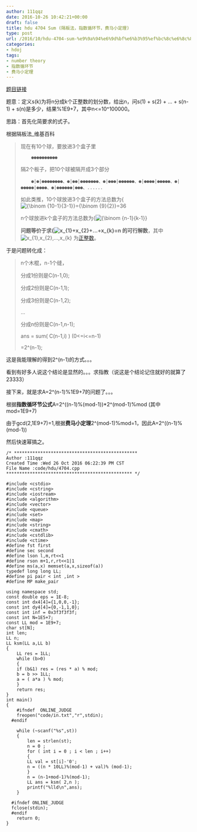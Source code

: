 ```yaml
---
author: 111qqz
date: 2016-10-26 10:42:21+00:00
draft: false
title: hdu 4704 Sum (隔板法，指数循环节，费马小定理)
type: post
url: /2016/10/hdu-4704-sum-%e9%9a%94%e6%9d%bf%e6%b3%95%ef%bc%8c%e6%8c%87%e6%95%b0%e5%be%aa%e7%8e%af%e8%8a%82%ef%bc%8c%e8%b4%b9%e9%a9%ac%e5%b0%8f%e5%ae%9a%e7%90%86/
categories:
- hdoj
tags:
- number theory
- 指数循环节
- 费马小定理
---
```


[题目链接](http://acm.hdu.edu.cn/showproblem.php?pid=4704)

题意：定义s(k)为将n分成k个正整数的划分数，给出n，问s(1) + s(2) + ... + s(n-1) + s(n)是多少，结果%1E9+7，其中n<=10^100000。

思路：首先化简要求的式子。

根据隔板法_维基百科


<blockquote>现在有10个球，要放进3个盒子里

> 
> 
 	    ●●●●●●●●●●
> 

隔2个板子，把10个球被隔开成3个部分

> 
> 
 	    ●|●|●●●●●●●●、●|●●|●●●●●●●、●|●●●|●●●●●●、●|●●●●|●●●●●、●|●●●●●|●●●●、●|●●●●●●|●●●、......
> 

如此类推，10个球放进3个盒子的方法总数为{![{\binom {10-1}{3-1}}={\binom {9}{2}}=36](https://wikimedia.org/api/rest_v1/media/math/render/svg/551555038a784a1265b78d523a4ee4026f0b5c44)


n个球放进k个盒子的方法总数为{![{\binom {n-1}{k-1}}](https://wikimedia.org/api/rest_v1/media/math/render/svg/5e653c24bf6314397550312c50710ff03a66645c)


**问题等价于求{![x_{1}+x_{2}+...+x_{k}=n](https://wikimedia.org/api/rest_v1/media/math/render/svg/a5c0fc32b57eea5a661e3c7d5f45faef169ab2a0)
的可行解数**，其中![x_{1},x_{2},...,x_{k}](https://wikimedia.org/api/rest_v1/media/math/render/svg/ee38ad75e8f6101636aadb3199e11fa206808b23)
为[正整数](https://zh.wikipedia.org/wiki/%E6%AD%A3%E6%95%B4%E6%95%B0)。</blockquote>




于是问题转化成：


<blockquote>n个木棍，n-1个缝，

分成1份则是C(n-1,0);

分成2份则是C(n-1,1);

分成3份则是C(n-1,2);

...

分成n份则是C(n-1,n-1);

ans = sum( C(n-1,i) ) (0<=i<=n-1)

=2^(n-1);</blockquote>




这是我能理解的得到2^(n-1)的方式。。。

看到有好多人说这个结论是显然的。。。求指教（说这是个结论记住就好的就算了23333）

接下来，就是求A=2^(n-1)%1E9+7的问题了。。。

根据**指数循环节公式**A=2^((n-1)%(mod-1))*2^(mod-1)%mod (其中mod=1E9+7)

由于gcd(2,1E9+7)=1,根据**费马小定理**2^(mod-1)%mod=1，因此A=2^((n-1)%(mod-1))

然后快速幂搞之。

    
    /* ***********************************************
    Author :111qqz
    Created Time :Wed 26 Oct 2016 06:22:39 PM CST
    File Name :code/hdu/4704.cpp
    ************************************************ */
    
    #include <cstdio>
    #include <cstring>
    #include <iostream>
    #include <algorithm>
    #include <vector>
    #include <queue>
    #include <set>
    #include <map>
    #include <string>
    #include <cmath>
    #include <cstdlib>
    #include <ctime>
    #define fst first
    #define sec second
    #define lson l,m,rt<<1
    #define rson m+1,r,rt<<1|1
    #define ms(a,x) memset(a,x,sizeof(a))
    typedef long long LL;
    #define pi pair < int ,int >
    #define MP make_pair
    
    using namespace std;
    const double eps = 1E-8;
    const int dx4[4]={1,0,0,-1};
    const int dy4[4]={0,-1,1,0};
    const int inf = 0x3f3f3f3f;
    const int N=1E5+7;
    const LL mod = 1E9+7;
    char st[N];
    int len;
    LL n;
    LL ksm(LL a,LL b)
    {
        LL res = 1LL;
        while (b>0)
        {
    	if (b&1) res = (res * a) % mod;
    	b = b >> 1LL;
    	a = ( a*a ) % mod;
        }
        return res;
    }
    int main()
    {
    	#ifndef  ONLINE_JUDGE 
    	freopen("code/in.txt","r",stdin);
      #endif
    
    	while (~scanf("%s",st))
    	{
    	    len = strlen(st);
    	    n = 0 ;
    	    for ( int i = 0 ; i < len ; i++)
    	    {
    		LL val = st[i]-'0';
    		n = ((n * 10LL)%(mod-1) + val)% (mod-1);
    	    }
    	    n = (n-1+mod-1)%(mod-1);
    	    LL ans = ksm( 2,n );
    	    printf("%lld\n",ans);
    	}
    
      #ifndef ONLINE_JUDGE  
      fclose(stdin);
      #endif
        return 0;
    }
    







